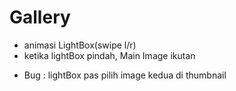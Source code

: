# Gallery

+ animasi LightBox(swipe l/r)
+ ketika lightBox pindah, Main Image ikutan

* Bug : lightBox
	pas pilih image kedua di thumbnail
